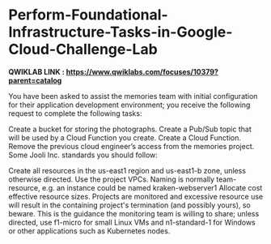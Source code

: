 # Perform-Foundational-Infrastructure-Tasks-in-Google-Cloud-Challenge-Lab

 **QWIKLAB LINK : https://www.qwiklabs.com/focuses/10379?parent=catalog**
 
 You have been asked to assist the memories team with initial configuration for their application development environment; you receive the following request to complete the following tasks:

Create a bucket for storing the photographs.
Create a Pub/Sub topic that will be used by a Cloud Function you create.
Create a Cloud Function.
Remove the previous cloud engineer’s access from the memories project.
Some Jooli Inc. standards you should follow:

Create all resources in the us-east1 region and us-east1-b zone, unless otherwise directed.
Use the project VPCs.
Naming is normally team-resource, e.g. an instance could be named kraken-webserver1
Allocate cost effective resource sizes. Projects are monitored and excessive resource use will result in the containing project's termination (and possibly yours), so beware. This is the guidance the monitoring team is willing to share; unless directed, use f1-micro for small Linux VMs and n1-standard-1 for Windows or other applications such as Kubernetes nodes.
 
